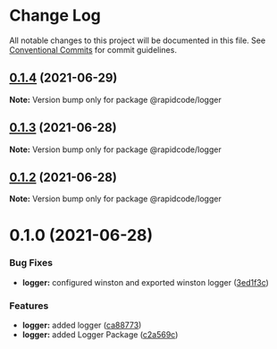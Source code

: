 # Change Log

All notable changes to this project will be documented in this file.
See [Conventional Commits](https://conventionalcommits.org) for commit guidelines.

## [0.1.4](https://github.com/tirthaguha/rapidcode/compare/v0.1.3...v0.1.4) (2021-06-29)

**Note:** Version bump only for package @rapidcode/logger





## [0.1.3](https://github.com/tirthaguha/rapidcode/compare/v0.1.2...v0.1.3) (2021-06-28)

**Note:** Version bump only for package @rapidcode/logger





## [0.1.2](https://github.com/tirthaguha/rapidcode/compare/v0.1.1...v0.1.2) (2021-06-28)

**Note:** Version bump only for package @rapidcode/logger





# 0.1.0 (2021-06-28)


### Bug Fixes

* **logger:** configured winston and exported winston logger ([3ed1f3c](https://github.com/tirthaguha/rapidcode/commit/3ed1f3cc04422f54125d39d2e1a64414a157f0be))


### Features

* **logger:** added logger ([ca88773](https://github.com/tirthaguha/rapidcode/commit/ca887737c6bdac6bce216d02b200912e6fde4312))
* **logger:** added Logger Package ([c2a569c](https://github.com/tirthaguha/rapidcode/commit/c2a569c62e26410d1ed83631dd48112b3ffedb80))
